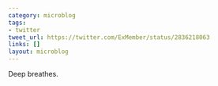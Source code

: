 ```yaml
---
category: microblog
tags:
- twitter
tweet_url: https://twitter.com/ExMember/status/2836218063
links: []
layout: microblog
---
```

Deep breathes.
